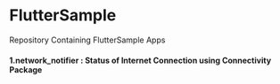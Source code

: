 # FlutterSample
Repository Containing FlutterSample Apps

#### 1.network_notifier : Status of Internet Connection using Connectivity Package 